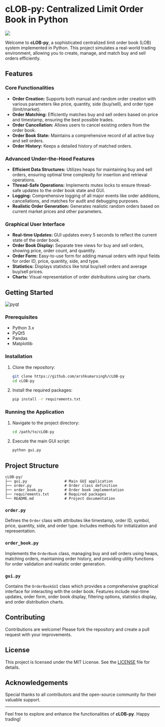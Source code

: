 # cLOB-py: Centralized Limit Order Book in Python

</a>
    <a href="[https://github.com/arshkumarsingh/cLOB-py/blob/LICENSE]">
    <img src="https://img.shields.io/github/license/arshkumarsingh/cLOB-py"/>
</a>

Welcome to **cLOB-py**, a sophisticated centralized limit order book (LOB) system implemented in Python. This project simulates a real-world trading environment, allowing you to create, manage, and match buy and sell orders efficiently. 

## Features

### Core Functionalities
- **Order Creation:** Supports both manual and random order creation with various parameters like price, quantity, side (buy/sell), and order type (limit/market).
- **Order Matching:** Efficiently matches buy and sell orders based on price and timestamp, ensuring the best possible trades.
- **Order Cancellation:** Allows users to cancel existing orders from the order book.
- **Order Book State:** Maintains a comprehensive record of all active buy and sell orders.
- **Order History:** Keeps a detailed history of matched orders.

### Advanced Under-the-Hood Features
- **Efficient Data Structures:** Utilizes heaps for maintaining buy and sell orders, ensuring optimal time complexity for insertion and retrieval operations.
- **Thread-Safe Operations:** Implements mutex locks to ensure thread-safe updates to the order book state and GUI.
- **Logging:** Comprehensive logging of all major events like order additions, cancellations, and matches for audit and debugging purposes.
- **Realistic Order Generation:** Generates realistic random orders based on current market prices and other parameters.

### Graphical User Interface
- **Real-time Updates:** GUI updates every 5 seconds to reflect the current state of the order book.
- **Order Book Display:** Separate tree views for buy and sell orders, showing price, order count, and quantity.
- **Order Form:** Easy-to-use form for adding manual orders with input fields for order ID, price, quantity, side, and type.
- **Statistics:** Displays statistics like total buy/sell orders and average buy/sell prices.
- **Charts:** Visual representation of order distributions using bar charts.

## Getting Started
![pyqt](https://github.com/arshkumarsingh/cLOB-py/assets/66940182/9da778af-759e-4d77-a421-36b127acde72)

### Prerequisites
- Python 3.x
- PyQt5
- Pandas
- Matplotlib

### Installation
1. Clone the repository:
    ```bash
    git clone https://github.com/arshkumarsingh/cLOB-py
    cd cLOB-py
    ```
2. Install the required packages:
    ```bash
    pip install -r requirements.txt
    ```

### Running the Application
1. Navigate to the project directory:
    ```bash
    cd /path/to/cLOB-py
    ```
2. Execute the main GUI script:
    ```bash
    python gui.py
    ```

## Project Structure

```plaintext
cLOB-py/
├── gui.py                 # Main GUI application
├── order.py               # Order class definition
├── order_book.py          # Order book implementation
├── requirements.txt       # Required packages
└── README.md              # Project documentation
```

### `order.py`
Defines the `Order` class with attributes like timestamp, order ID, symbol, price, quantity, side, and order type. Includes methods for initialization and representation.

### `order_book.py`
Implements the `OrderBook` class, managing buy and sell orders using heaps, matching orders, maintaining order history, and providing utility functions for order validation and realistic order generation.

### `gui.py`
Contains the `OrderBookGUI` class which provides a comprehensive graphical interface for interacting with the order book. Features include real-time updates, order form, order book display, filtering options, statistics display, and order distribution charts.

## Contributing
Contributions are welcome! Please fork the repository and create a pull request with your improvements.

## License
This project is licensed under the MIT License. See the [LICENSE](LICENSE) file for details.

## Acknowledgements
Special thanks to all contributors and the open-source community for their valuable support.

---

Feel free to explore and enhance the functionalities of **cLOB-py**. Happy trading!

